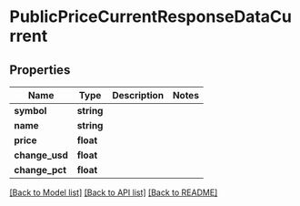 # PublicPriceCurrentResponseDataCurrent

## Properties
Name | Type | Description | Notes
------------ | ------------- | ------------- | -------------
**symbol** | **string** |  | 
**name** | **string** |  | 
**price** | **float** |  | 
**change_usd** | **float** |  | 
**change_pct** | **float** |  | 

[[Back to Model list]](../README.md#documentation-for-models) [[Back to API list]](../README.md#documentation-for-api-endpoints) [[Back to README]](../README.md)


